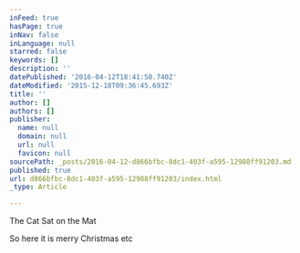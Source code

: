 ```yaml
---
inFeed: true
hasPage: true
inNav: false
inLanguage: null
starred: false
keywords: []
description: ''
datePublished: '2016-04-12T18:41:50.740Z'
dateModified: '2015-12-18T09:36:45.693Z'
title: ''
author: []
authors: []
publisher:
  name: null
  domain: null
  url: null
  favicon: null
sourcePath: _posts/2016-04-12-d866bfbc-8dc1-403f-a595-12988ff91203.md
published: true
url: d866bfbc-8dc1-403f-a595-12988ff91203/index.html
_type: Article

---
```

The Cat Sat on the Mat

So here it is merry Christmas etc